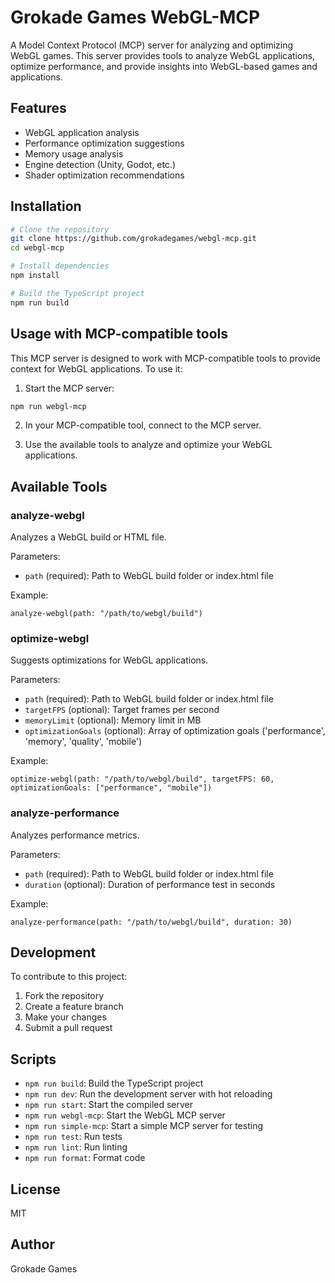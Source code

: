 # Grokade Games WebGL-MCP

A Model Context Protocol (MCP) server for analyzing and optimizing WebGL games. This server provides tools to analyze WebGL applications, optimize performance, and provide insights into WebGL-based games and applications.

## Features

- WebGL application analysis
- Performance optimization suggestions
- Memory usage analysis
- Engine detection (Unity, Godot, etc.)
- Shader optimization recommendations

## Installation

```bash
# Clone the repository
git clone https://github.com/grokadegames/webgl-mcp.git
cd webgl-mcp

# Install dependencies
npm install

# Build the TypeScript project
npm run build
```

## Usage with MCP-compatible tools

This MCP server is designed to work with MCP-compatible tools to provide context for WebGL applications. To use it:

1. Start the MCP server:

```bash
npm run webgl-mcp
```

2. In your MCP-compatible tool, connect to the MCP server.

3. Use the available tools to analyze and optimize your WebGL applications.

## Available Tools

### analyze-webgl

Analyzes a WebGL build or HTML file.

Parameters:
- `path` (required): Path to WebGL build folder or index.html file

Example:
```
analyze-webgl(path: "/path/to/webgl/build")
```

### optimize-webgl

Suggests optimizations for WebGL applications.

Parameters:
- `path` (required): Path to WebGL build folder or index.html file
- `targetFPS` (optional): Target frames per second
- `memoryLimit` (optional): Memory limit in MB
- `optimizationGoals` (optional): Array of optimization goals ('performance', 'memory', 'quality', 'mobile')

Example:
```
optimize-webgl(path: "/path/to/webgl/build", targetFPS: 60, optimizationGoals: ["performance", "mobile"])
```

### analyze-performance

Analyzes performance metrics.

Parameters:
- `path` (required): Path to WebGL build folder or index.html file
- `duration` (optional): Duration of performance test in seconds

Example:
```
analyze-performance(path: "/path/to/webgl/build", duration: 30)
```

## Development

To contribute to this project:

1. Fork the repository
2. Create a feature branch
3. Make your changes
4. Submit a pull request

## Scripts

- `npm run build`: Build the TypeScript project
- `npm run dev`: Run the development server with hot reloading
- `npm run start`: Start the compiled server
- `npm run webgl-mcp`: Start the WebGL MCP server
- `npm run simple-mcp`: Start a simple MCP server for testing
- `npm run test`: Run tests
- `npm run lint`: Run linting
- `npm run format`: Format code

## License

MIT

## Author

Grokade Games 